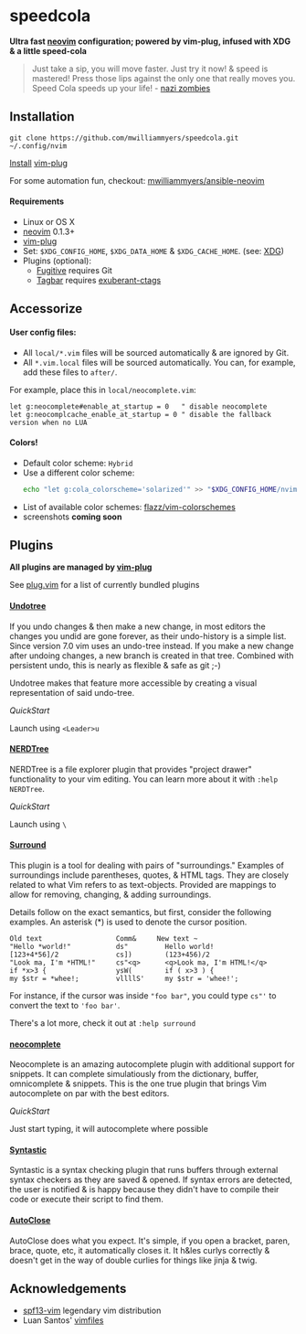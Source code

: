# speedcola

__Ultra fast [neovim] configuration;
powered by vim-plug, infused with XDG & a little speed-cola__

> Just take a sip, you will move faster. Just try it now! & speed is mastered!
Press those lips against the only one that really moves you. Speed Cola speeds
up your life! - [nazi zombies]


## Installation

```
git clone https://github.com/mwilliammyers/speedcola.git ~/.config/nvim
```

[Install](https://github.com/junegunn/vim-plug#installation) [vim-plug]

For some automation fun, checkout: [mwilliammyers/ansible-neovim]

#### Requirements

- Linux or OS X
- [neovim] 0.1.3+
- [vim-plug]
- Set: `$XDG_CONFIG_HOME`, `$XDG_DATA_HOME` & `$XDG_CACHE_HOME`. (see: [XDG])
- Plugins (optional):
  - [Fugitive] requires Git
  - [Tagbar] requires [exuberant-ctags]


## Accessorize

#### User config files:
  - All `local/*.vim` files will be sourced automatically & are ignored by Git.
  - All `*.vim.local` files will be sourced automatically. You can, for
    example, add these files to `after/`.

For example, place this in `local/neocomplete.vim`:

```viml
let g:neocomplete#enable_at_startup = 0   " disable neocomplete
let g:neocomplcache_enable_at_startup = 0 " disable the fallback version when no LUA
```

#### Colors!
- Default color scheme: `Hybrid`
- Use a different color scheme:
  ```bash
  echo "let g:cola_colorscheme='solarized'" >> "$XDG_CONFIG_HOME/nvim/local/colors.vim"
  ```
- List of available color schemes: [flazz/vim-colorschemes]
- screenshots __coming soon__


## Plugins

__All plugins are managed by [vim-plug]__

See [plug.vim] for a list of currently bundled plugins

#### [Undotree]

If you undo changes & then make a new change, in most editors the changes you
undid are gone forever, as their undo-history is a simple list. Since version
7.0 vim uses an undo-tree instead. If you make a new change after undoing
changes, a new branch is created in that tree. Combined with persistent undo,
this is nearly as flexible & safe as git ;-)

Undotree makes that feature more accessible by creating a visual representation
of said undo-tree.

_QuickStart_

Launch using `<Leader>u`

#### [NERDTree]

NERDTree is a file explorer plugin that provides "project drawer" functionality
to your vim editing.  You can learn more about it with `:help NERDTree`.

_QuickStart_

Launch using `\`

#### [Surround]

This plugin is a tool for dealing with pairs of "surroundings."  Examples of
surroundings include parentheses, quotes, & HTML tags.  They are closely
related to what Vim refers to as text-objects.  Provided are mappings to allow
for removing, changing, & adding surroundings.

Details follow on the exact semantics, but first, consider the following
examples.  An asterisk (\*) is used to denote the cursor position.

```text
Old text                  Comm&     New text ~
"Hello *world!"           ds"         Hello world!
[123+4*56]/2              cs])        (123+456)/2
"Look ma, I'm *HTML!"     cs"<q>      <q>Look ma, I'm HTML!</q>
if *x>3 {                 ysW(        if ( x>3 ) {
my $str = *whee!;         vllllS'     my $str = 'whee!';
```

For instance, if the cursor was inside `"foo bar"`, you could type `cs"'` to
convert the text to `'foo bar'`.

There's a lot more, check it out at `:help surround`

#### [neocomplete]

Neocomplete is an amazing autocomplete plugin with additional support for
snippets. It can complete simulatiously from the dictionary, buffer,
omnicomplete & snippets. This is the one true plugin that brings Vim
autocomplete on par with the best editors.

_QuickStart_

Just start typing, it will autocomplete where possible

#### [Syntastic]

Syntastic is a syntax checking plugin that runs buffers through external syntax
checkers as they are saved & opened. If syntax errors are detected, the user
is notified & is happy because they didn't have to compile their code or
execute their script to find them.

#### [AutoClose]

AutoClose does what you expect. It's simple, if you open a bracket, paren,
brace, quote, etc, it automatically closes it. It h&les curlys correctly &
doesn't get in the way of double curlies for things like jinja & twig.


## Acknowledgements
- [spf13-vim] legendary vim distribution
- Luan Santos' [vimfiles]


[mwilliammyers/ansible-neovim]: https://github.com/mwilliammyers/ansible-neovim
[nazi zombies]: http://nazizombies.wikia.com/wiki/Speed_Cola
[plug.vim]: plug.vim

[Git]:http://git-scm.com
[Curl]:http://curl.haxx.se
[Vim]:http://www.vim.org/download.php#pc
[neovim]: https://github.com/neovim/neovim
[MacVim]:http://code.google.com/p/macvim/

[vim-respect-xdg]:https://tlvince.com/vim-respect-xdg
[XDG]:http://st&ards.freedesktop.org/basedir-spec/basedir-spec-latest.html

[vim-plug]:https://github.com/junegunn/vim-plug

[ack]:http://betterthangrep.com/
[ag]:https://github.com/ggreer/the_silver_searcher
[exuberant-ctags]:https://github.com/fishman/ctags
[fzf]:https://github.com/junegunn/fzf

[Vundle]:https://github.com/gmarik/vundle
[PIV]:https://github.com/spf13/PIV
[NERDCommenter]:https://github.com/scrooloose/nerdcommenter
[Undotree]:https://github.com/mbbill/undotree
[NERDTree]:https://github.com/scrooloose/nerdtree
[ctrlp]:https://github.com/kien/ctrlp.vim
[solarized]:https://github.com/altercation/vim-colors-solarized
[neocomplete]:https://github.com/shougo/neocomplete
[Fugitive]:https://github.com/tpope/vim-fugitive
[Surround]:https://github.com/tpope/vim-surround
[Tagbar]:https://github.com/majutsushi/tagbar
[Syntastic]:https://github.com/scrooloose/syntastic
[vim-easymotion]:https://github.com/Lokaltog/vim-easymotion
[YouCompleteMe]:https://github.com/Valloric/YouCompleteMe
[Matchit]:http://www.vim.org/scripts/script.php?script_id=39
[Tabularize]:https://github.com/godlygeek/tabular
[EasyMotion]:https://github.com/Lokaltog/vim-easymotion
[Airline]:https://github.com/bling/vim-airline
[Powerline]:https://github.com/lokaltog/powerline
[PowerlineFonts]:https://github.com/Lokaltog/powerline-fonts
[AutoClose]:https://github.com/spf13/vim-autoclose
[ag.vim]:https://github.com/rking/ag.vim
[Ack.vim]:https://github.com/mileszs/ack.vim

[flazz/vim-colorschemes]:https://github.com/flazz/vim-colorschemes/tree/master/colors

[spf13-vim]:https://github.com/spf13/spf13-vim
[vimfiles]:https://github.com/luan/vimfiles

[spf13-vim-img]:https://i.imgur.com/UKToY.png
[spf13-vimrc-img]:https://i.imgur.com/kZWj1.png
[autocomplete-img]:https://i.imgur.com/90Gg7.png
[tagbar-img]:https://i.imgur.com/cjbrC.png
[fugitive-img]:https://i.imgur.com/4NrxV.png
[nerdtree-img]:https://i.imgur.com/9xIfu.png
[phpmanual-img]:https://i.imgur.com/c0GGP.png
[easymotion-img]:https://i.imgur.com/ZsrVL.png
[airline-img]:https://i.imgur.com/D4ZYADr.png
